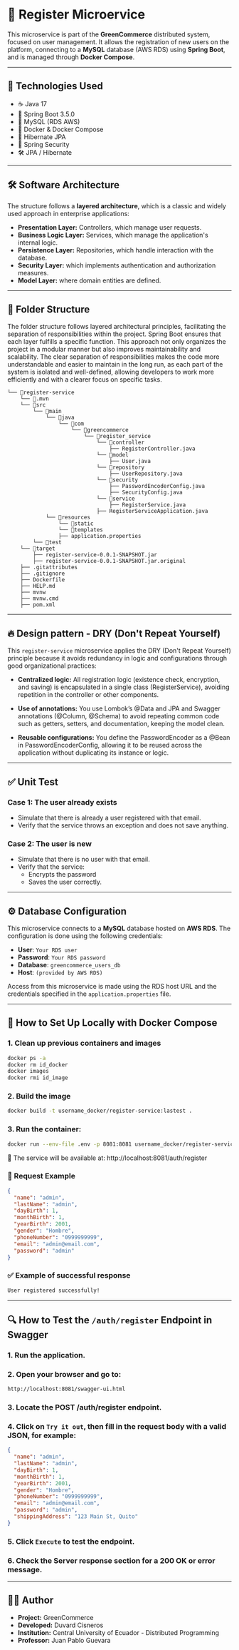 # 🧾 Register Microervice

This microservice is part of the **GreenCommerce** distributed system, focused on user management. It allows the registration of new users on the platform, connecting to a **MySQL** database (AWS RDS) using **Spring Boot**, and is managed through **Docker Compose**.

---

## 🚀 Technologies Used

- ☕️ Java 17  
- 🌱 Spring Boot 3.5.0  
- 🐬 MySQL (RDS AWS)
- 🐳 Docker & Docker Compose  
- 💾 Hibernate JPA  
- 🔐 Spring Security  
- 🛠️ JPA / Hibernate  

---

## 🛠️ Software Architecture

The structure follows a **layered architecture**, which is a classic and widely used approach in enterprise applications:

- **Presentation Layer:** Controllers, which manage user requests.
- **Business Logic Layer:** Services, which manage the application's internal logic.
- **Persistence Layer:** Repositories, which handle interaction with the database.
- **Security Layer:** which implements authentication and authorization measures.
- **Model Layer:** where domain entities are defined.

---

## 📂 Folder Structure

The folder structure follows layered architectural principles, facilitating the separation of responsibilities within the project. Spring Boot ensures that each layer fulfills a specific function. This approach not only organizes the project in a modular manner but also improves maintainability and scalability. The clear separation of responsibilities makes the code more understandable and easier to maintain in the long run, as each part of the system is isolated and well-defined, allowing developers to work more efficiently and with a clearer focus on specific tasks.

```
└── 📁register-service
    └── 📁.mvn
    └── 📁src
        └── 📁main
            └── 📁java
                └── 📁com
                    └── 📁greencommerce
                        └── 📁register_service
                            └── 📁controller
                                ├── RegisterController.java
                            └── 📁model
                                ├── User.java
                            └── 📁repository
                                ├── UserRepository.java
                            └── 📁security
                                ├── PasswordEncoderConfig.java
                                ├── SecurityConfig.java
                            └── 📁service
                                ├── RegisterService.java
                            ├── RegisterServiceApplication.java
            └── 📁resources
                └── 📁static
                └── 📁templates
                ├── application.properties
        └── 📁test
    └── 📁target
        ├── register-service-0.0.1-SNAPSHOT.jar
        ├── register-service-0.0.1-SNAPSHOT.jar.original
    ├── .gitattributes
    ├── .gitignore
    ├── Dockerfile
    ├── HELP.md
    ├── mvnw
    ├── mvnw.cmd
    ├── pom.xml
```

---

## 🔥 Design pattern - DRY (Don't Repeat Yourself)

This `register-service` microservice applies the DRY (Don't Repeat Yourself) principle because it avoids redundancy in logic and configurations through good organizational practices:

- **Centralized logic:** All registration logic (existence check, encryption, and saving) is encapsulated in a single class (RegisterService), avoiding repetition in the controller or other components.

- **Use of annotations:** You use Lombok’s @Data and JPA and Swagger annotations (@Column, @Schema) to avoid repeating common code such as getters, setters, and documentation, keeping the model clean.

- **Reusable configurations:** You define the PasswordEncoder as a @Bean in PasswordEncoderConfig, allowing it to be reused across the application without duplicating its instance or logic.

---

## ✅ Unit Test

### Case 1: The user already exists

- Simulate that there is already a user registered with that email.
- Verify that the service throws an exception and does not save anything.

### Case 2: The user is new

- Simulate that there is no user with that email.
- Verify that the service:
    - Encrypts the password
    - Saves the user correctly.

---

## ⚙️ Database Configuration

This microservice connects to a **MySQL** database hosted on **AWS RDS**. The configuration is done using the following credentials:

- **User**: `Your RDS user`
- **Password**: `Your RDS password`
- **Database**: `greencommerce_users_db`
- **Host**: `(provided by AWS RDS)`

Access from this microservice is made using the RDS host URL and the credentials specified in the `application.properties` file.

---

## 🐳 How to Set Up Locally with Docker Compose

### 1. Clean up previous containers and images

```bash
docker ps -a
docker rm id_docker
docker images
docker rmi id_image
```

### 2. Build the image  

```bash
docker build -t username_docker/register-service:lastest .
```
### 3. Run the container:

```bash
docker run --env-file .env -p 8081:8081 username_docker/register-service:lastest
```

📍 The service will be available at: http://localhost:8081/auth/register

### 🧪 Request Example

```json
{
  "name": "admin",
  "lastName": "admin",
  "dayBirth": 1,
  "monthBirth": 1,
  "yearBirth": 2001,
  "gender": "Hombre",
  "phoneNumber": "0999999999",
  "email": "admin@email.com",
  "password": "admin"
}
```


### ✅ Example of successful response

```bash
User registered successfully!
```

---

## 🔍 How to Test the `/auth/register` Endpoint in Swagger

### 1. Run the application.

### 2. Open your browser and go to:

```bash
http://localhost:8081/swagger-ui.html
```

### 3. Locate the POST /auth/register endpoint.

### 4. Click on `Try it out`, then fill in the request body with a valid JSON, for example:

```json
{
  "name": "admin",
  "lastName": "admin",
  "dayBirth": 1,
  "monthBirth": 1,
  "yearBirth": 2001,
  "gender": "Hombre",
  "phoneNumber": "0999999999",
  "email": "admin@email.com",
  "password": "admin",
  "shippingAddress": "123 Main St, Quito"
}
```

### 5. Click `Execute` to test the endpoint.

### 6. Check the Server response section for a 200 OK or error message.

---

## 🧑‍💻 Author

- **Project:** GreenCommerce
- **Developed:** Duvard Cisneros
- **Institution:** Central University of Ecuador - Distributed Programming 
- **Professor:** Juan Pablo Guevara